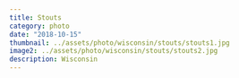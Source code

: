 ```yaml
---
title: Stouts
category: photo
date: "2018-10-15"
thumbnail: ../assets/photo/wisconsin/stouts/stouts1.jpg
image2: ../assets/photo/wisconsin/stouts/stouts2.jpg
description: Wisconsin
---
```


